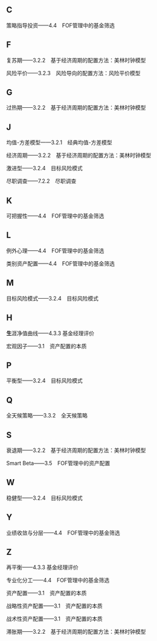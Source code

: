 ## C

策略指导投资——4.4　FOF管理中的基金筛选

## F

复苏期——3.2.2　基于经济周期的配置方法：美林时钟模型

风险平价——3.2.3　风险导向的配置方法：风险平价模型

## G

过热期——3.2.2　基于经济周期的配置方法：美林时钟模型

## J

均值-方差模型——3.2.1　经典均值-方差模型

经济周期——3.2.2　基于经济周期的配置方法：美林时钟模型

激进型——3.2.4　目标风险模式

尽职调查——7.2.2　尽职调查

## K

可把握性——4.4　FOF管理中的基金筛选

## L

例外心理——4.4　FOF管理中的基金筛选

类别资产配置——4.4　FOF管理中的基金筛选

## M

目标风险模式——3.2.4　目标风险模式

## H

**生**涯净值曲线——4.3.3 基金经理评价

宏观因子——3.1　资产配置的本质

## P

平衡型——3.2.4　目标风险模式

## Q

全天候策略——3.3.2　全天候策略

## S

衰退期——3.2.2　基于经济周期的配置方法：美林时钟模型

Smart Beta——3.5　FOF管理中的资产配置

## W

稳健型——3.2.4　目标风险模式

## Y

业绩收敛与分层——4.4　FOF管理中的基金筛选



## Z

再平衡——4.3.3 基金经理评价

专业化分工——4.4　FOF管理中的基金筛选

资产配置——3.1　资产配置的本质

战略性资产配置——3.1　资产配置的本质

战术性资产配置——3.1　资产配置的本质

滞胀期——3.2.2　基于经济周期的配置方法：美林时钟模型